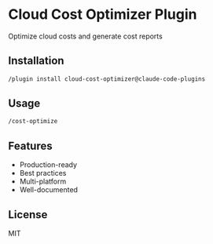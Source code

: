 # Cloud Cost Optimizer Plugin

Optimize cloud costs and generate cost reports

## Installation

```bash
/plugin install cloud-cost-optimizer@claude-code-plugins
```

## Usage

```bash
/cost-optimize
```

## Features

- Production-ready
- Best practices
- Multi-platform
- Well-documented

## License

MIT
